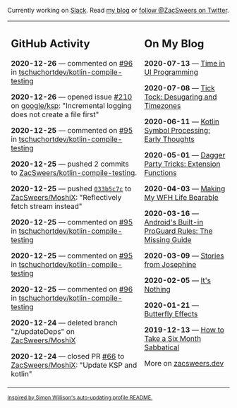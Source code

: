 Currently working on [Slack](https://slack.com/). Read [my blog](https://zacsweers.dev/) or [follow @ZacSweers on Twitter](https://twitter.com/ZacSweers).

<table><tr><td valign="top" width="60%">

## GitHub Activity
<!-- githubActivity starts -->
**2020-12-26** — commented on [#96](https://github.com/tschuchortdev/kotlin-compile-testing/pull/96#issuecomment-751320143) in [tschuchortdev/kotlin-compile-testing](https://api.github.com/repos/tschuchortdev/kotlin-compile-testing)

**2020-12-26** — opened issue [#210](https://api.github.com/repos/google/ksp/issues/210) on [google/ksp](https://api.github.com/repos/google/ksp): "Incremental logging does not create a file first"

**2020-12-25** — commented on [#95](https://github.com/tschuchortdev/kotlin-compile-testing/pull/95#issuecomment-751313819) in [tschuchortdev/kotlin-compile-testing](https://api.github.com/repos/tschuchortdev/kotlin-compile-testing)

**2020-12-25** — pushed 2 commits to [ZacSweers/kotlin-compile-testing](https://api.github.com/repos/ZacSweers/kotlin-compile-testing).

**2020-12-25** — pushed [`033b5c7c`](https://github.com/ZacSweers/MoshiX/commit/033b5c7cf80460b020bfaaed77377c386fcf84cc) to [ZacSweers/MoshiX](https://api.github.com/repos/ZacSweers/MoshiX): "Reflectively fetch stream instead"

**2020-12-25** — commented on [#95](https://github.com/tschuchortdev/kotlin-compile-testing/pull/95#issuecomment-751312672) in [tschuchortdev/kotlin-compile-testing](https://api.github.com/repos/tschuchortdev/kotlin-compile-testing)

**2020-12-25** — commented on [#95](https://github.com/tschuchortdev/kotlin-compile-testing/pull/95#issuecomment-751312485) in [tschuchortdev/kotlin-compile-testing](https://api.github.com/repos/tschuchortdev/kotlin-compile-testing)

**2020-12-25** — commented on [#96](https://github.com/tschuchortdev/kotlin-compile-testing/pull/96#issuecomment-751312081) in [tschuchortdev/kotlin-compile-testing](https://api.github.com/repos/tschuchortdev/kotlin-compile-testing)

**2020-12-24** — deleted branch "z/updateDeps" on [ZacSweers/MoshiX](https://api.github.com/repos/ZacSweers/MoshiX)

**2020-12-24** — closed PR [#66](https://api.github.com/repos/ZacSweers/MoshiX/pulls/66) to [ZacSweers/MoshiX](https://api.github.com/repos/ZacSweers/MoshiX): "Update KSP and kotlin"
<!-- githubActivity ends -->
</td><td valign="top" width="40%">

## On My Blog
<!-- blog starts -->
**2020-07-13** — [Time in UI Programming](https://www.zacsweers.dev/time-in-ui/)

**2020-07-08** — [Tick Tock: Desugaring and Timezones](https://www.zacsweers.dev/ticktock-desugaring-timezones/)

**2020-06-11** — [Kotlin Symbol Processing: Early Thoughts](https://www.zacsweers.dev/kotlin-symbol-processor-early-thoughts/)

**2020-05-01** — [Dagger Party Tricks: Extension Functions](https://www.zacsweers.dev/dagger-party-tricks-extension-functions/)

**2020-04-03** — [Making My WFH Life Bearable](https://www.zacsweers.dev/making-wfh-life-bearable/)

**2020-03-16** — [Android's Built-in ProGuard Rules: The Missing Guide](https://www.zacsweers.dev/android-proguard-rules/)

**2020-03-09** — [Stories from Josephine](https://www.zacsweers.dev/stories-from-josephine/)

**2020-02-05** — [It's Nothing](https://www.zacsweers.dev/its-nothing/)

**2020-01-21** — [Butterfly Effects](https://www.zacsweers.dev/butterfly-effects/)

**2019-12-13** — [How to Take a Six Month Sabbatical](https://www.zacsweers.dev/how-to-take-a-six-month-sabbatical/)
<!-- blog ends -->
More on [zacsweers.dev](https://zacsweers.dev/)
</td></tr></table>

<sub><a href="https://simonwillison.net/2020/Jul/10/self-updating-profile-readme/">Inspired by Simon Willison's auto-updating profile README.</a></sub>